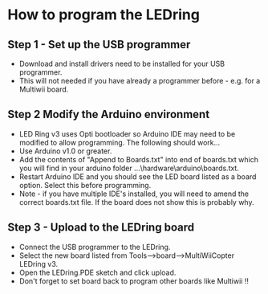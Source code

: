 # How to program the LEDring #


## Step 1 - Set up the USB programmer ##

  * Download and install drivers need to be installed for your USB programmer.
  * This will not needed if you have already a programmer before - e.g. for a Multiwii board.

## Step 2 Modify the Arduino environment ##

  * LED Ring v3 uses Opti bootloader so Arduino IDE may need to be modified to allow programming. The following should work...
  * Use Arduino v1.0 or greater.
  * Add the contents of "Append to Boards.txt" into end of boards.txt which you will find in your arduino folder ...\hardware\arduino\boards.txt.
  * Restart Arduino IDE and you should see the LED board listed as a board option. Select this before programming.
  * Note - if you have multiple IDE's installed, you will need to amend the correct boards.txt file. If the board does not show this is probably why.

## Step 3 - Upload to the LEDring board ##

  * Connect the USB programmer to the LEDring.
  * Select the new board listed from Tools-->board-->MultiWiiCopter LEDring v3.
  * Open the LEDring.PDE sketch and click upload.
  * Don't forget to set board back to program other boards like Multiwii !!